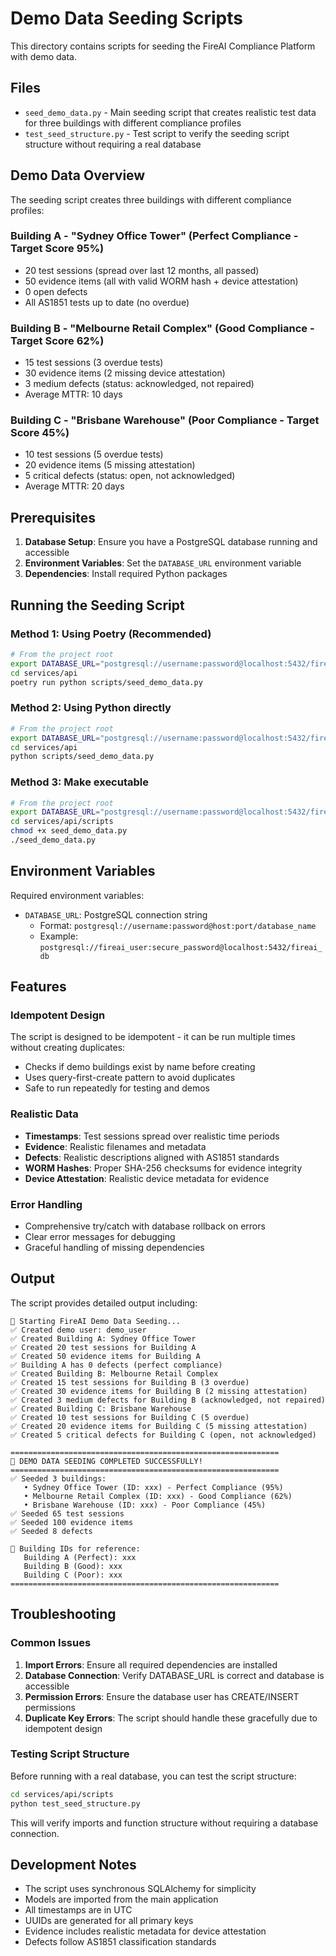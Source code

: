# Demo Data Seeding Scripts

This directory contains scripts for seeding the FireAI Compliance Platform with demo data.

## Files

- `seed_demo_data.py` - Main seeding script that creates realistic test data for three buildings with different compliance profiles
- `test_seed_structure.py` - Test script to verify the seeding script structure without requiring a real database

## Demo Data Overview

The seeding script creates three buildings with different compliance profiles:

### Building A - "Sydney Office Tower" (Perfect Compliance - Target Score 95%)
- 20 test sessions (spread over last 12 months, all passed)
- 50 evidence items (all with valid WORM hash + device attestation)
- 0 open defects
- All AS1851 tests up to date (no overdue)

### Building B - "Melbourne Retail Complex" (Good Compliance - Target Score 62%)
- 15 test sessions (3 overdue tests)
- 30 evidence items (2 missing device attestation)
- 3 medium defects (status: acknowledged, not repaired)
- Average MTTR: 10 days

### Building C - "Brisbane Warehouse" (Poor Compliance - Target Score 45%)
- 10 test sessions (5 overdue tests)
- 20 evidence items (5 missing attestation)
- 5 critical defects (status: open, not acknowledged)
- Average MTTR: 20 days

## Prerequisites

1. **Database Setup**: Ensure you have a PostgreSQL database running and accessible
2. **Environment Variables**: Set the `DATABASE_URL` environment variable
3. **Dependencies**: Install required Python packages

## Running the Seeding Script

### Method 1: Using Poetry (Recommended)

```bash
# From the project root
export DATABASE_URL="postgresql://username:password@localhost:5432/fireai_db"
cd services/api
poetry run python scripts/seed_demo_data.py
```

### Method 2: Using Python directly

```bash
# From the project root
export DATABASE_URL="postgresql://username:password@localhost:5432/fireai_db"
cd services/api
python scripts/seed_demo_data.py
```

### Method 3: Make executable

```bash
# From the project root
export DATABASE_URL="postgresql://username:password@localhost:5432/fireai_db"
cd services/api/scripts
chmod +x seed_demo_data.py
./seed_demo_data.py
```

## Environment Variables

Required environment variables:

- `DATABASE_URL`: PostgreSQL connection string
  - Format: `postgresql://username:password@host:port/database_name`
  - Example: `postgresql://fireai_user:secure_password@localhost:5432/fireai_db`

## Features

### Idempotent Design
The script is designed to be idempotent - it can be run multiple times without creating duplicates:
- Checks if demo buildings exist by name before creating
- Uses query-first-create pattern to avoid duplicates
- Safe to run repeatedly for testing and demos

### Realistic Data
- **Timestamps**: Test sessions spread over realistic time periods
- **Evidence**: Realistic filenames and metadata
- **Defects**: Realistic descriptions aligned with AS1851 standards
- **WORM Hashes**: Proper SHA-256 checksums for evidence integrity
- **Device Attestation**: Realistic device metadata for evidence

### Error Handling
- Comprehensive try/catch with database rollback on errors
- Clear error messages for debugging
- Graceful handling of missing dependencies

## Output

The script provides detailed output including:

```
🌱 Starting FireAI Demo Data Seeding...
✅ Created demo user: demo_user
✅ Created Building A: Sydney Office Tower
✅ Created 20 test sessions for Building A
✅ Created 50 evidence items for Building A
✅ Building A has 0 defects (perfect compliance)
✅ Created Building B: Melbourne Retail Complex
✅ Created 15 test sessions for Building B (3 overdue)
✅ Created 30 evidence items for Building B (2 missing attestation)
✅ Created 3 medium defects for Building B (acknowledged, not repaired)
✅ Created Building C: Brisbane Warehouse
✅ Created 10 test sessions for Building C (5 overdue)
✅ Created 20 evidence items for Building C (5 missing attestation)
✅ Created 5 critical defects for Building C (open, not acknowledged)

============================================================
🎉 DEMO DATA SEEDING COMPLETED SUCCESSFULLY!
============================================================
✅ Seeded 3 buildings:
   • Sydney Office Tower (ID: xxx) - Perfect Compliance (95%)
   • Melbourne Retail Complex (ID: xxx) - Good Compliance (62%)
   • Brisbane Warehouse (ID: xxx) - Poor Compliance (45%)
✅ Seeded 65 test sessions
✅ Seeded 100 evidence items
✅ Seeded 8 defects

🏢 Building IDs for reference:
   Building A (Perfect): xxx
   Building B (Good): xxx
   Building C (Poor): xxx
============================================================
```

## Troubleshooting

### Common Issues

1. **Import Errors**: Ensure all required dependencies are installed
2. **Database Connection**: Verify DATABASE_URL is correct and database is accessible
3. **Permission Errors**: Ensure the database user has CREATE/INSERT permissions
4. **Duplicate Key Errors**: The script should handle these gracefully due to idempotent design

### Testing Script Structure

Before running with a real database, you can test the script structure:

```bash
cd services/api/scripts
python test_seed_structure.py
```

This will verify imports and function structure without requiring a database connection.

## Development Notes

- The script uses synchronous SQLAlchemy for simplicity
- Models are imported from the main application
- All timestamps are in UTC
- UUIDs are generated for all primary keys
- Evidence includes realistic metadata for device attestation
- Defects follow AS1851 classification standards
